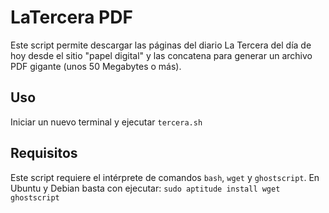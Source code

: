 LaTercera PDF
==========================

Este script permite descargar las páginas del diario La Tercera del día de hoy desde el sitio "papel digital" y las concatena para generar un archivo PDF gigante (unos 50 Megabytes o más).

Uso
----------
Iniciar un nuevo terminal y ejecutar `tercera.sh`


Requisitos
----------
Este script requiere el intérprete de comandos `bash`, `wget` y `ghostscript`.
En Ubuntu y Debian basta con ejecutar: `sudo aptitude install wget ghostscript`

